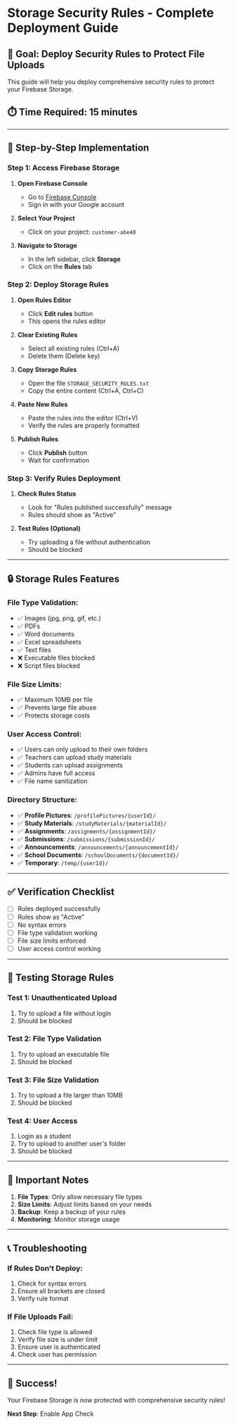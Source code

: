 # Storage Security Rules - Complete Deployment Guide

## 🎯 **Goal: Deploy Security Rules to Protect File Uploads**

This guide will help you deploy comprehensive security rules to protect your Firebase Storage.

## ⏱️ **Time Required: 15 minutes**

---

## 🚀 **Step-by-Step Implementation**

### **Step 1: Access Firebase Storage**

1. **Open Firebase Console**
   - Go to [Firebase Console](https://console.firebase.google.com)
   - Sign in with your Google account

2. **Select Your Project**
   - Click on your project: `customer-abe40`

3. **Navigate to Storage**
   - In the left sidebar, click **Storage**
   - Click on the **Rules** tab

### **Step 2: Deploy Storage Rules**

1. **Open Rules Editor**
   - Click **Edit rules** button
   - This opens the rules editor

2. **Clear Existing Rules**
   - Select all existing rules (Ctrl+A)
   - Delete them (Delete key)

3. **Copy Storage Rules**
   - Open the file `STORAGE_SECURITY_RULES.txt`
   - Copy the entire content (Ctrl+A, Ctrl+C)

4. **Paste New Rules**
   - Paste the rules into the editor (Ctrl+V)
   - Verify the rules are properly formatted

5. **Publish Rules**
   - Click **Publish** button
   - Wait for confirmation

### **Step 3: Verify Rules Deployment**

1. **Check Rules Status**
   - Look for "Rules published successfully" message
   - Rules should show as "Active"

2. **Test Rules (Optional)**
   - Try uploading a file without authentication
   - Should be blocked

---

## 🔒 **Storage Rules Features**

### **File Type Validation:**
- ✅ Images (jpg, png, gif, etc.)
- ✅ PDFs
- ✅ Word documents
- ✅ Excel spreadsheets
- ✅ Text files
- ❌ Executable files blocked
- ❌ Script files blocked

### **File Size Limits:**
- ✅ Maximum 10MB per file
- ✅ Prevents large file abuse
- ✅ Protects storage costs

### **User Access Control:**
- ✅ Users can only upload to their own folders
- ✅ Teachers can upload study materials
- ✅ Students can upload assignments
- ✅ Admins have full access
- ✅ File name sanitization

### **Directory Structure:**
- ✅ **Profile Pictures**: `/profilePictures/{userId}/`
- ✅ **Study Materials**: `/studyMaterials/{materialId}/`
- ✅ **Assignments**: `/assignments/{assignmentId}/`
- ✅ **Submissions**: `/submissions/{submissionId}/`
- ✅ **Announcements**: `/announcements/{announcementId}/`
- ✅ **School Documents**: `/schoolDocuments/{documentId}/`
- ✅ **Temporary**: `/temp/{userId}/`

---

## ✅ **Verification Checklist**

- [ ] Rules deployed successfully
- [ ] Rules show as "Active"
- [ ] No syntax errors
- [ ] File type validation working
- [ ] File size limits enforced
- [ ] User access control working

---

## 🧪 **Testing Storage Rules**

### **Test 1: Unauthenticated Upload**
1. Try to upload a file without login
2. Should be blocked

### **Test 2: File Type Validation**
1. Try to upload an executable file
2. Should be blocked

### **Test 3: File Size Validation**
1. Try to upload a file larger than 10MB
2. Should be blocked

### **Test 4: User Access**
1. Login as a student
2. Try to upload to another user's folder
3. Should be blocked

---

## 🚨 **Important Notes**

1. **File Types**: Only allow necessary file types
2. **Size Limits**: Adjust limits based on your needs
3. **Backup**: Keep a backup of your rules
4. **Monitoring**: Monitor storage usage

---

## 📞 **Troubleshooting**

### **If Rules Don't Deploy:**
1. Check for syntax errors
2. Ensure all brackets are closed
3. Verify rule format

### **If File Uploads Fail:**
1. Check file type is allowed
2. Verify file size is under limit
3. Ensure user is authenticated
4. Check user has permission

---

## 🎉 **Success!**

Your Firebase Storage is now protected with comprehensive security rules!

**Next Step**: Enable App Check

